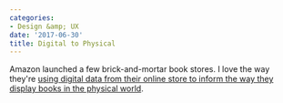 ```yaml
---
categories:
- Design &amp; UX
date: '2017-06-30'
title: Digital to Physical
---
```


Amazon launched a few brick-and-mortar book stores. I love the way they're <a href="https://twitter.com/fighto/status/848624399024611330">using digital data from their online store to inform the way they display books in the physical world</a>.